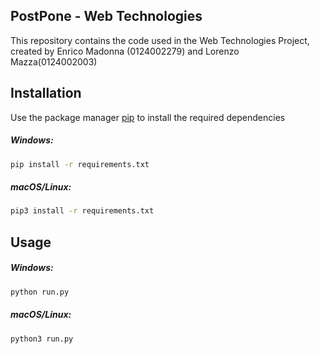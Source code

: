 ## PostPone - Web Technologies

This repository contains the code used in the Web Technologies Project, created by Enrico Madonna (0124002279) and Lorenzo Mazza(0124002003)

## Installation

Use the package manager [pip](https://pip.pypa.io/en/stable/) to install the required dependencies

##### Windows:
```zsh
pip install -r requirements.txt 
```

##### macOS/Linux:
```zsh
pip3 install -r requirements.txt
```

## Usage

##### Windows:
```zsh
python run.py
```
##### macOS/Linux:
```zsh
python3 run.py
```
